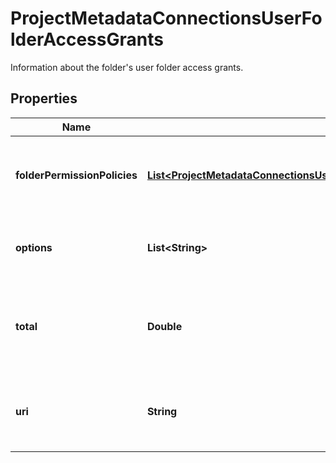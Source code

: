 

# ProjectMetadataConnectionsUserFolderAccessGrants

Information about the folder's user folder access grants.

## Properties

| Name | Type | Description | Notes |
|------------ | ------------- | ------------- | -------------|
|**folderPermissionPolicies** | [**List&lt;ProjectMetadataConnectionsUserFolderAccessGrantsFolderPermissionPoliciesInner&gt;**](ProjectMetadataConnectionsUserFolderAccessGrantsFolderPermissionPoliciesInner.md) | Information about the owner&#39;s folder permission policies. |  |
|**options** | **List&lt;String&gt;** | An array of HTTP methods permitted on this URI. |  |
|**total** | **Double** | The total number of user folder access grants on this connection. |  |
|**uri** | **String** | The API URI that resolves to the connection data. |  |



